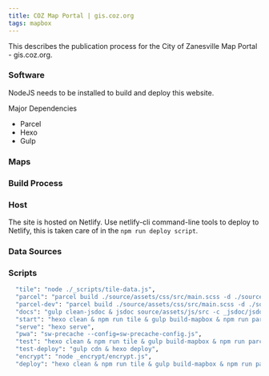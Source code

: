 ```yaml
---
title: COZ Map Portal | gis.coz.org
tags: mapbox
---
```


This describes the publication process for the City of Zanesville Map Portal - gis.coz.org.

### Software
NodeJS needs to be installed to build and deploy this website.

Major Dependencies
- Parcel
- Hexo
- Gulp

### Maps

### Build Process

### Host

The site is hosted on Netlify. Use netlify-cli command-line tools to deploy to Netlify, this is taken care of in the ``npm run deploy script``. 

### Data Sources

### Scripts

```cmd
  "tile": "node ./_scripts/tile-data.js",
  "parcel": "parcel build ./source/assets/css/src/main.scss -d ./source/assets/css/dist & parcel build ./source/assets/js/build/coz-scripts-parcel.js --global cozMAP -d ./source/assets/js/dist --out-file coz-scripts.min.js --no-source-maps",
  "parcel-dev": "parcel build ./source/assets/css/src/main.scss -d ./source/assets/css/dist & parcel build ./source/assets/js/build/coz-scripts-parcel.js --no-minify --global cozMAP -d ./source/assets/js/dist --out-file coz-scripts.min.js --detailed-report",
  "docs": "gulp clean-jsdoc & jsdoc source/assets/js/src -c _jsdoc/jsdoc.json -d source/pages/docs",
  "start": "hexo clean & npm run tile & gulp build-mapbox & npm run parcel-dev & hexo serve",
  "serve": "hexo serve",
  "pwa": "sw-precache --config=sw-precache-config.js",
  "test": "hexo clean & npm run tile & gulp build-mapbox & npm run parcel & npm run docs & hexo generate & npm run pwa & http-server -p 4000 -o -c -1",
  "test-deploy": "gulp cdn & hexo deploy",
  "encrypt": "node _encrypt/encrypt.js",
  "deploy": "hexo clean & npm run tile & gulp build-mapbox & npm run parcel & npm run docs & hexo generate & gulp clean-public & gulp cdn & npm run pwa & netlify deploy --prod"
```